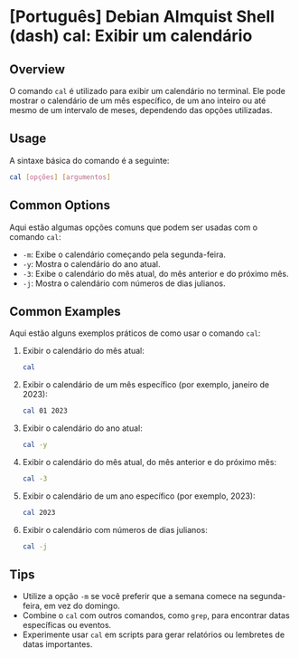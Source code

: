 # [Português] Debian Almquist Shell (dash) cal: Exibir um calendário

## Overview
O comando `cal` é utilizado para exibir um calendário no terminal. Ele pode mostrar o calendário de um mês específico, de um ano inteiro ou até mesmo de um intervalo de meses, dependendo das opções utilizadas.

## Usage
A sintaxe básica do comando é a seguinte:

```bash
cal [opções] [argumentos]
```

## Common Options
Aqui estão algumas opções comuns que podem ser usadas com o comando `cal`:

- `-m`: Exibe o calendário começando pela segunda-feira.
- `-y`: Mostra o calendário do ano atual.
- `-3`: Exibe o calendário do mês atual, do mês anterior e do próximo mês.
- `-j`: Mostra o calendário com números de dias julianos.

## Common Examples
Aqui estão alguns exemplos práticos de como usar o comando `cal`:

1. Exibir o calendário do mês atual:
   ```bash
   cal
   ```

2. Exibir o calendário de um mês específico (por exemplo, janeiro de 2023):
   ```bash
   cal 01 2023
   ```

3. Exibir o calendário do ano atual:
   ```bash
   cal -y
   ```

4. Exibir o calendário do mês atual, do mês anterior e do próximo mês:
   ```bash
   cal -3
   ```

5. Exibir o calendário de um ano específico (por exemplo, 2023):
   ```bash
   cal 2023
   ```

6. Exibir o calendário com números de dias julianos:
   ```bash
   cal -j
   ```

## Tips
- Utilize a opção `-m` se você preferir que a semana comece na segunda-feira, em vez do domingo.
- Combine o `cal` com outros comandos, como `grep`, para encontrar datas específicas ou eventos.
- Experimente usar `cal` em scripts para gerar relatórios ou lembretes de datas importantes.